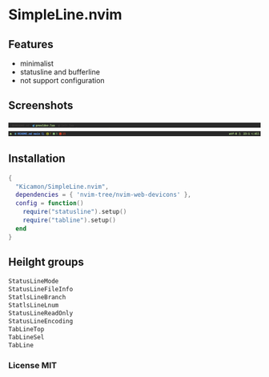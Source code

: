 # SimpleLine.nvim
## Features
- minimalist
- statusline and bufferline
- not support configuration

## Screenshots
![tabline](img/tabline.png)
![statusline](img/statusline.png)

## Installation
```lua
{
  "Kicamon/SimpleLine.nvim",
  dependencies = { 'nvim-tree/nvim-web-devicons' },
  config = function()
    require("statusline").setup()
    require("tabline").setup()
  end
}
```

## Heilght groups
```
StatusLineMode
StatusLineFileInfo
StatlsLineBranch
StatlsLineLnum
StatusLineReadOnly
StatusLineEncoding
TabLineTop
TabLineSel
TabLine
```

### License MIT
